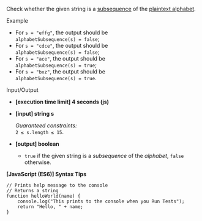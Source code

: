 Check whether the given string is a [subsequence](keyword://subsequence) of the
[plaintext alphabet](keyword://plaintext-alphabet).

Example

- For `s = "effg"`, the output should be  
  `alphabetSubsequence(s) = false`;
- For `s = "cdce"`, the output should be  
  `alphabetSubsequence(s) = false`;
- For `s = "ace"`, the output should be  
  `alphabetSubsequence(s) = true`;
- For `s = "bxz"`, the output should be  
  `alphabetSubsequence(s) = true`.

Input/Output

- **\[execution time limit\] 4 seconds (js)**

- **\[input\] string s**

  _Guaranteed constraints:_  
  `2 ≤ s.length ≤ 15`.

- **\[output\] boolean**

  - `true` if the given string is a _subsequence_ of the _alphabet_, `false` otherwise.

**\[JavaScript (ES6)\] Syntax Tips**

    // Prints help message to the console
    // Returns a string
    function helloWorld(name) {
        console.log("This prints to the console when you Run Tests");
        return "Hello, " + name;
    }
